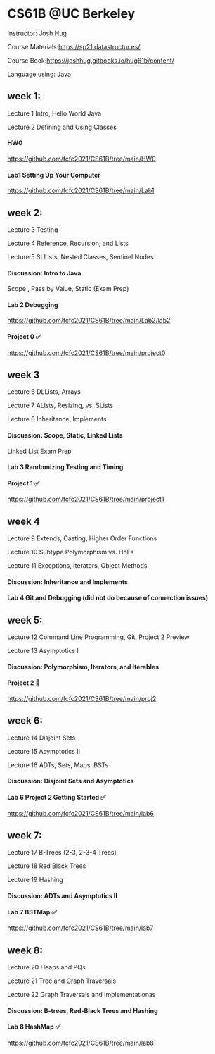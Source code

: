 # CS61B @UC Berkeley

Instructor: Josh Hug

Course Materials:https://sp21.datastructur.es/

Course Book:https://joshhug.gitbooks.io/hug61b/content/

Language using: Java


## week 1:

Lecture 1
Intro, Hello World Java 

Lecture 2
Defining and Using Classes 

#### HW0 
https://github.com/fcfc2021/CS61B/tree/main/HW0

#### Lab1 Setting Up Your Computer
https://github.com/fcfc2021/CS61B/tree/main/Lab1


## week 2:

Lecture 3
Testing

Lecture 4
Reference, Recursion, and Lists

Lecture 5 
SLLists, Nested Classes, Sentinel Nodes

#### Discussion: Intro to Java

Scope , Pass by Value, Static (Exam Prep)

#### Lab 2 Debugging
https://github.com/fcfc2021/CS61B/tree/main/Lab2/lab2

#### Project 0 ✅
https://github.com/fcfc2021/CS61B/tree/main/project0

## week 3

Lecture 6
DLLists, Arrays

Lecture 7
ALists, Resizing, vs. SLists

Lecture 8
Inheritance, Implements

#### Discussion: Scope, Static, Linked Lists

Linked List Exam Prep

#### Lab 3 Randomizing Testing and Timing

#### Project 1 ✅
https://github.com/fcfc2021/CS61B/tree/main/project1


## week 4

Lecture 9 
Extends, Casting, Higher Order Functions

Lecture 10
Subtype Polymorphism vs. HoFs

Lecture 11 
Exceptions, Iterators, Object Methods

#### Discussion: Inheritance and Implements

#### Lab 4 Git and Debugging (did not do because of connection issues)

## week 5:

Lecture 12
Command Line Programming, Git, Project 2 Preview

Lecture 13
Asymptotics I

#### Discussion: Polymorphism, Iterators, and Iterables

#### Project 2 🚀
https://github.com/fcfc2021/CS61B/tree/main/proj2


## week 6:
Lecture 14
Disjoint Sets

Lecture 15
Asymptotics II

Lecture 16
ADTs, Sets, Maps, BSTs

#### Discussion: Disjoint Sets and Asymptotics

#### Lab 6 Project 2 Getting Started ✅
https://github.com/fcfc2021/CS61B/tree/main/lab6

## week 7:
Lecture 17 
B-Trees (2-3, 2-3-4 Trees)

Lecture 18
Red Black Trees

Lecture 19 
Hashing

#### Discussion: ADTs and Asymptotics II

#### Lab 7 BSTMap ✅
https://github.com/fcfc2021/CS61B/tree/main/lab7


## week 8:
Lecture 20 
Heaps and PQs

Lecture 21
Tree and Graph Traversals

Lecture 22
Graph Traversals and Implementationas

#### Discussion: B-trees, Red-Black Trees and Hashing

#### Lab 8 HashMap ✅
https://github.com/fcfc2021/CS61B/tree/main/lab8



 
